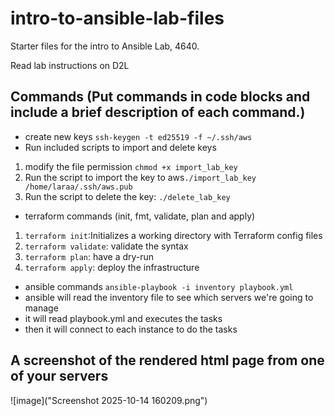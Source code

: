 # intro-to-ansible-lab-files


Starter files for the intro to Ansible Lab, 4640.

Read lab instructions on D2L


## Commands (Put commands in code blocks and include a brief description of each command.)
- create new keys
`ssh-keygen -t ed25519 -f ~/.ssh/aws`
- Run included scripts to import and delete keys
1. modify the file permission `chmod +x import_lab_key`
2. Run the script to import the key to aws`./import_lab_key /home/laraa/.ssh/aws.pub`
3. Run the script to delete the key: `./delete_lab_key `

- terraform commands (init, fmt, validate, plan and apply)
1. `terraform init`:Initializes a working directory with Terraform config files 
2. `terraform validate`: validate the syntax
3. `terraform plan`: have a dry-run
4. `terraform apply`: deploy the infrastructure

- ansible commands
`ansible-playbook -i inventory playbook.yml`
- ansible will read the inventory file to see which servers we're going to manage
- it will read playbook.yml and executes the tasks
- then it will connect to each instance to do the tasks

## A screenshot of the rendered html page from one of your servers
![image]("Screenshot 2025-10-14 160209.png")
